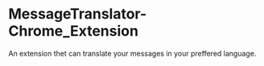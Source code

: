 # MessageTranslator-Chrome_Extension
An extension thet can translate your messages in your preffered language.
